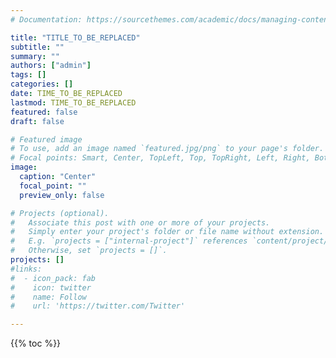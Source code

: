 ```yaml
---
# Documentation: https://sourcethemes.com/academic/docs/managing-content/

title: "TITLE_TO_BE_REPLACED"
subtitle: ""
summary: ""
authors: ["admin"]
tags: []
categories: []
date: TIME_TO_BE_REPLACED
lastmod: TIME_TO_BE_REPLACED
featured: false
draft: false

# Featured image
# To use, add an image named `featured.jpg/png` to your page's folder.
# Focal points: Smart, Center, TopLeft, Top, TopRight, Left, Right, BottomLeft, Bottom, BottomRight.
image:
  caption: "Center"
  focal_point: ""
  preview_only: false

# Projects (optional).
#   Associate this post with one or more of your projects.
#   Simply enter your project's folder or file name without extension.
#   E.g. `projects = ["internal-project"]` references `content/project/deep-learning/index.md`.
#   Otherwise, set `projects = []`.
projects: []
#links:
#  - icon_pack: fab
#    icon: twitter
#    name: Follow
#    url: 'https://twitter.com/Twitter'

---
```

{{% toc %}}